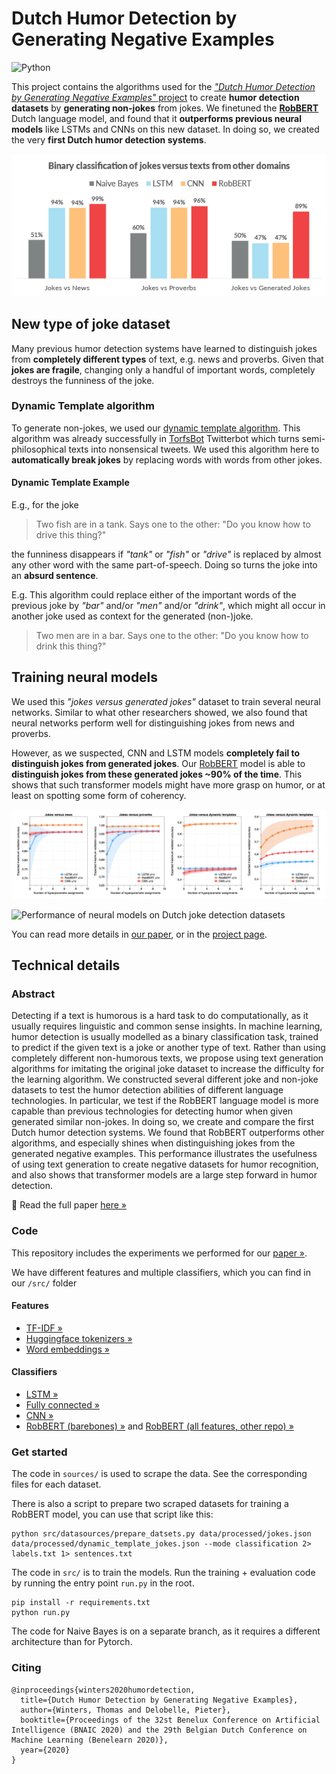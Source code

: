 # Dutch Humor Detection by Generating Negative Examples
![Python](https://img.shields.io/badge/python-v3.7-blue.svg?logo=Python&logoColor=white)

This project contains the algorithms used for the [*"Dutch Humor Detection by Generating Negative Examples"* project](https://arxiv.org/pdf/2010.13652.pdf) to create **humor detection datasets** by **generating non-jokes** from jokes.
We finetuned the **[RobBERT](/robbert)** Dutch language model, and found that it **outperforms previous neural models** like LSTMs and CNNs on this new dataset.
In doing so, we created the very **first Dutch humor detection systems**.

![Results](fig/bar.png)

## New type of joke dataset

Many previous humor detection systems have learned to distinguish jokes from **completely different types** of text, e.g. news and proverbs.
Given that **jokes are fragile**, changing only a handful of important words, completely destroys the funniness of the joke.


### Dynamic Template algorithm

To generate non-jokes, we used our [dynamic template algorithm](https://github.com/twinters/dynamic-template).
This algorithm was already successfully in [TorfsBot](https://thomaswinters.be/torfsbot) Twitterbot which turns semi-philosophical texts into nonsensical tweets.
We used this algorithm here to **automatically break jokes** by replacing words with words from other jokes.

#### Dynamic Template Example

E.g., for the joke
> Two fish are in a tank. Says one to the other: "Do you know how to drive this thing?"

the funniness disappears if *"tank"* or *"fish"* or *"drive"* is replaced by almost any other word with the same part-of-speech.
Doing so turns the joke into an **absurd sentence**.

E.g. This algorithm could replace either of the important words of the previous joke by *"bar"* and/or *"men"* and/or *"drink"*, which might all occur in another joke used as context for the generated (non-)joke.

> Two men are in a bar. Says one to the other: "Do you know how to drink this thing?"

## Training neural models

We used this *"jokes versus generated jokes"* dataset to train several neural networks.
Similar to what other researchers showed, we also found that neural networks perform well for distinguishing jokes from news and proverbs.

However, as we suspected, CNN and LSTM models **completely fail to distinguish jokes from generated jokes**.
Our [RobBERT](/robbert) model is able to **distinguish jokes from these generated jokes ~90% of the time**.
This shows that such transformer models might have more grasp on humor, or at least on spotting some form of coherency.

![Results](fig/results.png)


![Performance of neural models on Dutch joke detection datasets](https://thomaswinters.be/static/38442266f314104d52fdc3e69a6ac56d/5a190/results.png)

You can read more details in [our paper](https://arxiv.org/abs/2010.13652), or in the [project page](https://thomaswinters.be/robbert-humor).


## Technical details

### Abstract
Detecting if a text is humorous is a hard task to do computationally, as it usually requires linguistic and common sense insights. In machine learning, humor detection is usually modelled as a binary classification task, trained to predict if the given text is a joke or another type of text. Rather than using completely different non-humorous texts, we propose using text generation algorithms for imitating the original joke dataset to increase the difficulty for the learning algorithm. We constructed several different joke and non-joke datasets to test the humor detection abilities of different language technologies. In particular, we test if the RobBERT language model is more capable than previous technologies for detecting humor when given generated similar non-jokes. In doing so, we create and compare the first Dutch humor detection systems. We found that RobBERT outperforms other algorithms, and especially shines when distinguishing jokes from the generated negative examples. This performance illustrates the usefulness of using text generation to create negative datasets for humor recognition, and also shows that transformer models are a large step forward in humor detection.

📄 Read the full paper [here »](https://arxiv.org/pdf/2010.13652.pdf)

### Code

This repository includes the experiments we performed for our [paper »](https://arxiv.org/pdf/2010.13652.pdf).

We have different features and multiple classifiers, which you can find in our `/src/` folder

#### Features
- [TF-IDF »](src/datasets/tfidf.py)
- [Huggingface tokenizers »](src/datasets/tokenized.py)
- [Word embeddings »](src/datasets/word_embeddings.py)

#### Classifiers
- [LSTM »](src/modules/lstm.py)
- [Fully connected »](src/modules/linear.py)
- [CNN »](src/modules/cnn.py)
- [RobBERT (barebones) »](src/modules/robbert.py) and [RobBERT (all features, other repo)  »︎]()


### Get started
The code in `sources/` is used to scrape the data. See the corresponding files for each dataset.

There is also a script to prepare two scraped datasets for training a RobBERT model, you can use that script like this:

```shell script
python src/datasources/prepare_datsets.py data/processed/jokes.json data/processed/dynamic_template_jokes.json --mode classification 2> labels.txt 1> sentences.txt
```

The code in `src/` is to train the models. Run the training + evaluation code by running the entry point `run.py` in the root.

```shell script
pip install -r requirements.txt
python run.py
```

The code for Naive Bayes is on a separate branch, as it requires a different architecture than for Pytorch.

### Citing
```text
@inproceedings{winters2020humordetection,
  title={Dutch Humor Detection by Generating Negative Examples},
  author={Winters, Thomas and Delobelle, Pieter},
  booktitle={Proceedings of the 32st Benelux Conference on Artificial Intelligence (BNAIC 2020) and the 29th Belgian Dutch Conference on Machine Learning (Benelearn 2020)},
  year={2020}
}
```
